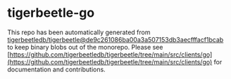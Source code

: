 # tigerbeetle-go
This repo has been automatically generated from [tigerbeetledb/tigerbeetle@de9c261086ba00a3a507153db3aecfffacf1bcab](https://github.com/tigerbeetledb/tigerbeetle/commit/de9c261086ba00a3a507153db3aecfffacf1bcab) to keep binary blobs out of the monorepo. Please see [https://github.com/tigerbeetledb/tigerbeetle/tree/main/src/clients/go](https://github.com/tigerbeetledb/tigerbeetle/tree/main/src/clients/go) for documentation and contributions.
